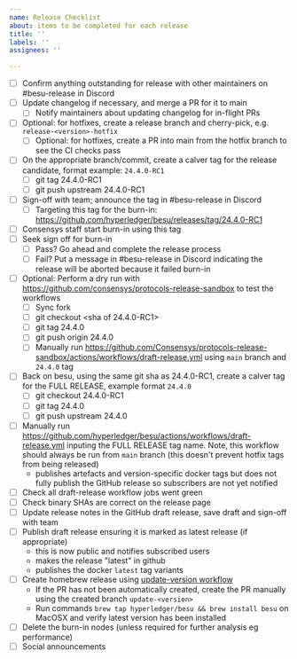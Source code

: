 ```yaml
---
name: Release Checklist
about: items to be completed for each release
title: ''
labels: ''
assignees: ''

---
```


- [ ] Confirm anything outstanding for release with other maintainers on #besu-release in Discord
- [ ] Update changelog if necessary, and merge a PR for it to main
  - [ ] Notify maintainers about updating changelog for in-flight PRs 
- [ ] Optional: for hotfixes, create a release branch and cherry-pick, e.g. `release-<version>-hotfix`
  - [ ] Optional: for hotfixes, create a PR into main from the hotfix branch to see the CI checks pass
- [ ] On the appropriate branch/commit, create a calver tag for the release candidate, format example: `24.4.0-RC1`
  - [ ] git tag 24.4.0-RC1
  - [ ] git push upstream 24.4.0-RC1
- [ ] Sign-off with team; announce the tag in #besu-release in Discord
  - [ ] Targeting this tag for the burn-in: https://github.com/hyperledger/besu/releases/tag/24.4.0-RC1
- [ ] Consensys staff start burn-in using this tag
- [ ] Seek sign off for burn-in
  - [ ] Pass? Go ahead and complete the release process
  - [ ] Fail? Put a message in #besu-release in Discord indicating the release will be aborted because it failed burn-in 
- [ ] Optional: Perform a dry run with https://github.com/consensys/protocols-release-sandbox to test the workflows
  - [ ] Sync fork
  - [ ] git checkout <sha of 24.4.0-RC1>
  - [ ] git tag 24.4.0
  - [ ] git push origin 24.4.0
  - [ ] Manually run https://github.com/Consensys/protocols-release-sandbox/actions/workflows/draft-release.yml using `main` branch and `24.4.0` tag
- [ ] Back on besu, using the same git sha as 24.4.0-RC1, create a calver tag for the FULL RELEASE, example format `24.4.0`
  - [ ] git checkout 24.4.0-RC1
  - [ ] git tag 24.4.0
  - [ ] git push upstream 24.4.0
- [ ] Manually run https://github.com/hyperledger/besu/actions/workflows/draft-release.yml inputing the FULL RELEASE tag name. Note, this workflow should always be run from `main` branch (this doesn't prevent hotfix tags from being released)
    - publishes artefacts and version-specific docker tags but does not fully publish the GitHub release so subscribers are not yet notified
- [ ] Check all draft-release workflow jobs went green
- [ ] Check binary SHAs are correct on the release page
- [ ] Update release notes in the GitHub draft release, save draft and sign-off with team
- [ ] Publish draft release ensuring it is marked as latest release (if appropriate)
    - this is now public and notifies subscribed users
    - makes the release "latest" in github
    - publishes the docker `latest` tag variants
- [ ] Create homebrew release using [update-version workflow](https://github.com/hyperledger/homebrew-besu/actions/workflows/update-version.yml)
  - If the PR has not been automatically created, create the PR manually using the created branch `update-<version>`
  - Run commands `brew tap hyperledger/besu && brew install besu` on MacOSX and verify latest version has been installed
- [ ] Delete the burn-in nodes (unless required for further analysis eg performance)
- [ ] Social announcements
